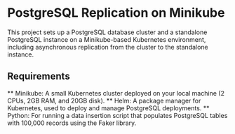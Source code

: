 # PostgreSQL Replication on Minikube
This project sets up a PostgreSQL database cluster and a standalone PostgreSQL instance on a Minikube-based Kubernetes environment, including asynchronous replication from the cluster to the standalone instance.

## Requirements

** Minikube: A small Kubernetes cluster deployed on your local machine (2 CPUs, 2GB RAM, and 20GB disk).
** Helm: A package manager for Kubernetes, used to deploy and manage PostgreSQL deployments.
** Python: For running a data insertion script that populates PostgreSQL tables with 100,000 records using the Faker library.
